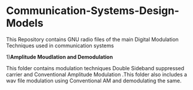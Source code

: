 # Communication-Systems-Design-Models
This Repository contains GNU radio files of the main Digital Modulation Techniques used in communication systems

1)__Amplitude Moudlation and Demodulation__

This folder contains modulation techniques Double Sideband suppressed carrier and Conventional Amplitude Modulation .This folder also includes a wav file modulation using Conventional AM and demodulating the same. 
